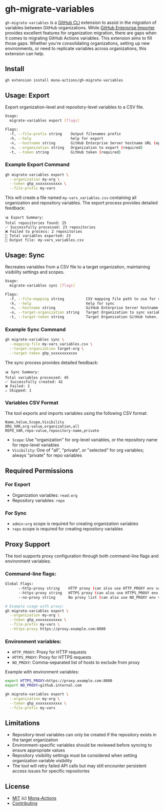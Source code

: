 # gh-migrate-variables

`gh-migrate-variables` is a [GitHub CLI](https://cli.github.com) extension to assist in the migration of variables between GitHub organizations. While [GitHub Enterprise Importer](https://github.com/github/gh-gei) provides excellent features for organization migration, there are gaps when it comes to migrating GitHub Actions variables. This extension aims to fill those gaps. Whether you're consolidating organizations, setting up new environments, or need to replicate variables across organizations, this extension can help.

## Install

```bash
gh extension install mona-actions/gh-migrate-variables
```

## Usage: Export

Export organization-level and repository-level variables to a CSV file.

```bash
Usage:
  migrate-variables export [flags]

Flags:
  -f, --file-prefix string    Output filenames prefix
  -h, --help                  help for export
  -n, --hostname string       GitHub Enterprise Server hostname URL (optional) Ex. https://github.example.com
  -o, --organization string   Organization to export (required)
  -t, --token string          GitHub token (required)
```

### Example Export Command

```bash
gh migrate-variables export \
  --organization my-org \
  --token ghp_xxxxxxxxxxxx \
  --file-prefix my-vars
```

This will create a file named `my-vars_variables.csv` containing all organization and repository variables. The export process provides detailed feedback:

```
📊 Export Summary:
Total repositories found: 25
✅ Successfully processed: 23 repositories
❌ Failed to process: 2 repositories
📝 Total variables exported: 23
📁 Output file: my-vars_variables.csv
```

## Usage: Sync

Recreates variables from a CSV file to a target organization, maintaining visibility settings and scopes.

```bash
Usage:
  migrate-variables sync [flags]

Flags:
  -f, --file-mapping string          CSV mapping file path to use for syncing variables (required)
  -h, --help                         help for sync
  -n, --hostname string              GitHub Enterprise Server hostname URL (optional) Ex. https://github.example.com
  -o, --target-organization string   Target Organization to sync variables to (required)
  -t, --target-token string          Target Organization GitHub token. Scopes: admin:org (required)
```

### Example Sync Command

```bash
gh migrate-variables sync \
  --mapping-file my-vars_variables.csv \
  --target-organization target-org \
  --target-token ghp_xxxxxxxxxxxx
```

The sync process provides detailed feedback:

```
📊 Sync Summary:
Total variables processed: 45
✅ Successfully created: 42
❌ Failed: 2
⚠️ Skipped: 1
```

### Variables CSV Format

The tool exports and imports variables using the following CSV format:

```csv
Name,Value,Scope,Visibility
ORG_VAR,org-value,organization,all
REPO_VAR,repo-value,repository-name,private
```

- `Scope`: Use "organization" for org-level variables, or the repository name for repo-level variables
- `Visibility`: One of "all", "private", or "selected" for org variables; always "private" for repo variables

## Required Permissions

### For Export
- Organization variables: `read:org`
- Repository variables: `repo`

### For Sync
- `admin:org` scope is required for creating organization variables
- `repo` scope is required for creating repository variables


## Proxy Support

The tool supports proxy configuration through both command-line flags and environment variables:

### Command-line flags:
```bash
Global Flags:
      --http-proxy string    HTTP proxy (can also use HTTP_PROXY env var)
      --https-proxy string   HTTPS proxy (can also use HTTPS_PROXY env var)
      --no-proxy string      No proxy list (can also use NO_PROXY env var)
```
```bash
# Example usage with proxy:
gh migrate-variables export \
  --organization my-org \
  --token ghp_xxxxxxxxxxxx \
  --file-prefix my-vars \
  --https-proxy https://proxy.example.com:8080
```

### Environment variables:
- `HTTP_PROXY`: Proxy for HTTP requests
- `HTTPS_PROXY`: Proxy for HTTPS requests
- `NO_PROXY`: Comma-separated list of hosts to exclude from proxy

Example with environment variables:
```bash
export HTTPS_PROXY=https://proxy.example.com:8080
export NO_PROXY=github.internal.com
```
```bash
gh migrate-variables export \
  --organization my-org \
  --token ghp_xxxxxxxxxxxx \
  --file-prefix my-vars
```

## Limitations

- Repository-level variables can only be created if the repository exists in the target organization
- Environment-specific variables should be reviewed before syncing to ensure appropriate values
- Repository visibility settings must be considered when setting organization variable visibility
- The tool will retry failed API calls but may still encounter persistent access issues for specific repositories

## License

- [MIT](./license) (c) [Mona-Actions](https://github.com/mona-actions)
- [Contributing](./contributing.md)
